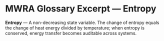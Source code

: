 # MWRA Glossary Excerpt — Entropy

**Entropy** — A non-decreasing state variable. The change of entropy equals the change of heat energy divided by temperature; when entropy is conserved, energy transfer becomes auditable across systems.

